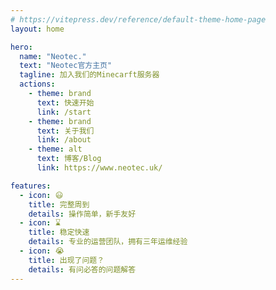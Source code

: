 ```yaml
---
# https://vitepress.dev/reference/default-theme-home-page
layout: home

hero:
  name: "Neotec."
  text: "Neotec官方主页"
  tagline: 加入我们的Minecarft服务器
  actions:
    - theme: brand
      text: 快速开始
      link: /start
    - theme: brand
      text: 关于我们
      link: /about
    - theme: alt
      text: 博客/Blog
      link: https://www.neotec.uk/

features:
  - icon: 😃
    title: 完整周到
    details: 操作简单，新手友好
  - icon: ⌛️
    title: 稳定快速
    details: 专业的运营团队，拥有三年运维经验
  - icon: 😭
    title: 出现了问题？
    details: 有问必答的问题解答
---
```


